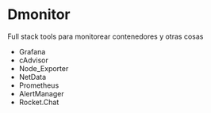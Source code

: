 # Dmonitor
Full stack tools para monitorear contenedores y otras cosas

- Grafana
- cAdvisor
- Node_Exporter
- NetData
- Prometheus
- AlertManager
- Rocket.Chat
